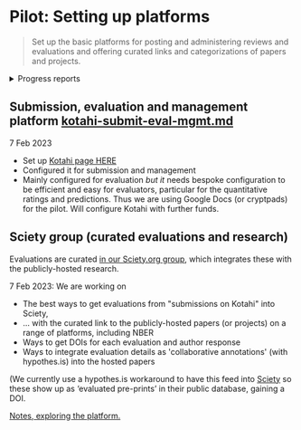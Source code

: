 # Pilot: Setting up platforms

> Set up the basic platforms for posting and administering reviews and evaluations and offering curated links and categorizations of papers and projects.

<details>

<summary>Progress reports</summary>

**Update 7 Sep 2022, partial update 22 Dec 2022**

* We are setting up processes and forms in [Kotahi](https://kotahi.community/)
  * [Submissions form ](https://unjournaldev.cloud68.co/kotahi/newSubmission)is pretty useable (but imperfect, e.g., we need to ask people to (click 'submit a URL instead' on page one)
* Evaluations form: using a Gdoc for now, trying out Airtable, Qualtrics and other solutions, aiming to integrate it into Kotahi

<!---->

* See [mapping-evaluation-workflow.md](../../our-policies-evaluation-and-workflow/mapping-evaluation-workflow.md "mention") for how projects will enter, be evaluated, and 'output'
* We will outline specific [requests](https://docs.google.com/document/d/1BasFdbN0a8OVLwjB2\_F\_GpECgJpYI2iWRO8fZuU13Z0/edit#heading=h.dkt5cpu55te) for developers\\
* Sciety group set up with 'Hypothes.is feed'; working on processing first evaluations\\

</details>

## Submission, evaluation and management platform [kotahi-submit-eval-mgmt.md](../../tech-tools-and-resources/hosting-and-platforms-notes/kotahi-sciety-phasing-out/kotahi-submit-eval-mgmt.md "mention")

7 Feb 2023

* Set up [Kotahi page HERE](https://unjournaldev.cloud68.co/login)
* Configured it for submission and management
* Mainly configured for evaluation _but it_ needs bespoke configuration to be efficient and easy for evaluators, particular for the quantitative ratings and predictions. Thus we are using Google Docs (or cryptpads) for the pilot. Will configure Kotahi with further funds.

####

## Sciety group (curated evaluations and research)

Evaluations are curated [in our Sciety.org group](https://sciety.org/groups/the-unjournal/about), which integrates these with the publicly-hosted research.

7 Feb 2023: We are working on

* The best ways to get evaluations from "submissions on Kotahi" into Sciety,
* ... with the curated link to the publicly-hosted papers (or projects) on a range of platforms, including NBER
* Ways to get DOIs for each evaluation and author response
* Ways to integrate evaluation details as 'collaborative annotations' (with hypothes.is) into the hosted papers

(We currently use a hypothes.is workaround to have this feed into [Sciety](https://sciety.org/) so these show up as ‘evaluated pre-prints’ in their public database, gaining a DOI.

[Notes, exploring the platform.](https://docs.google.com/document/d/1cXRRA8-wAkKEjpFe0ZOMUA6wWX-LBtcRRUhSJK7A1ps/edit)

##

